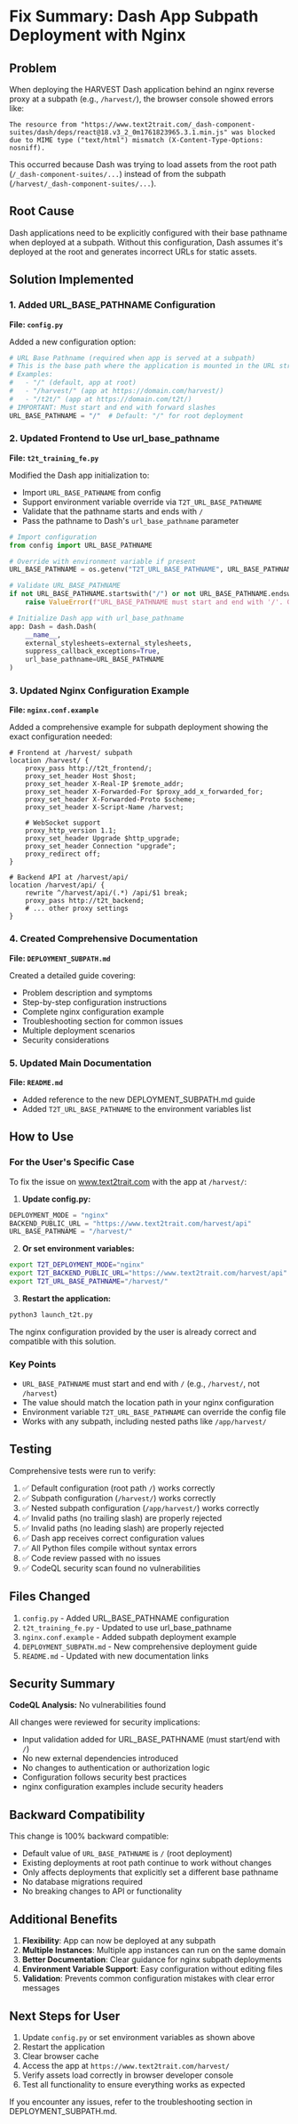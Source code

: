 # Fix Summary: Dash App Subpath Deployment with Nginx

## Problem
When deploying the HARVEST Dash application behind an nginx reverse proxy at a subpath (e.g., `/harvest/`), the browser console showed errors like:

```
The resource from "https://www.text2trait.com/_dash-component-suites/dash/deps/react@18.v3_2_0m1761823965.3.1.min.js" was blocked due to MIME type ("text/html") mismatch (X-Content-Type-Options: nosniff).
```

This occurred because Dash was trying to load assets from the root path (`/_dash-component-suites/...`) instead of from the subpath (`/harvest/_dash-component-suites/...`).

## Root Cause
Dash applications need to be explicitly configured with their base pathname when deployed at a subpath. Without this configuration, Dash assumes it's deployed at the root and generates incorrect URLs for static assets.

## Solution Implemented

### 1. Added URL_BASE_PATHNAME Configuration
**File: `config.py`**

Added a new configuration option:
```python
# URL Base Pathname (required when app is served at a subpath)
# This is the base path where the application is mounted in the URL structure
# Examples:
#   - "/" (default, app at root)
#   - "/harvest/" (app at https://domain.com/harvest/)
#   - "/t2t/" (app at https://domain.com/t2t/)
# IMPORTANT: Must start and end with forward slashes
URL_BASE_PATHNAME = "/"  # Default: "/" for root deployment
```

### 2. Updated Frontend to Use url_base_pathname
**File: `t2t_training_fe.py`**

Modified the Dash app initialization to:
- Import `URL_BASE_PATHNAME` from config
- Support environment variable override via `T2T_URL_BASE_PATHNAME`
- Validate that the pathname starts and ends with `/`
- Pass the pathname to Dash's `url_base_pathname` parameter

```python
# Import configuration
from config import URL_BASE_PATHNAME

# Override with environment variable if present
URL_BASE_PATHNAME = os.getenv("T2T_URL_BASE_PATHNAME", URL_BASE_PATHNAME)

# Validate URL_BASE_PATHNAME
if not URL_BASE_PATHNAME.startswith("/") or not URL_BASE_PATHNAME.endswith("/"):
    raise ValueError(f"URL_BASE_PATHNAME must start and end with '/'. Got: {URL_BASE_PATHNAME}")

# Initialize Dash app with url_base_pathname
app: Dash = dash.Dash(
    __name__, 
    external_stylesheets=external_stylesheets, 
    suppress_callback_exceptions=True,
    url_base_pathname=URL_BASE_PATHNAME
)
```

### 3. Updated Nginx Configuration Example
**File: `nginx.conf.example`**

Added a comprehensive example for subpath deployment showing the exact configuration needed:

```nginx
# Frontend at /harvest/ subpath
location /harvest/ {
    proxy_pass http://t2t_frontend/;
    proxy_set_header Host $host;
    proxy_set_header X-Real-IP $remote_addr;
    proxy_set_header X-Forwarded-For $proxy_add_x_forwarded_for;
    proxy_set_header X-Forwarded-Proto $scheme;
    proxy_set_header X-Script-Name /harvest;
    
    # WebSocket support
    proxy_http_version 1.1;
    proxy_set_header Upgrade $http_upgrade;
    proxy_set_header Connection "upgrade";
    proxy_redirect off;
}

# Backend API at /harvest/api/
location /harvest/api/ {
    rewrite ^/harvest/api/(.*) /api/$1 break;
    proxy_pass http://t2t_backend;
    # ... other proxy settings
}
```

### 4. Created Comprehensive Documentation
**File: `DEPLOYMENT_SUBPATH.md`**

Created a detailed guide covering:
- Problem description and symptoms
- Step-by-step configuration instructions
- Complete nginx configuration example
- Troubleshooting section for common issues
- Multiple deployment scenarios
- Security considerations

### 5. Updated Main Documentation
**File: `README.md`**

- Added reference to the new DEPLOYMENT_SUBPATH.md guide
- Added `T2T_URL_BASE_PATHNAME` to the environment variables list

## How to Use

### For the User's Specific Case

To fix the issue on www.text2trait.com with the app at `/harvest/`:

1. **Update config.py:**
```python
DEPLOYMENT_MODE = "nginx"
BACKEND_PUBLIC_URL = "https://www.text2trait.com/harvest/api"
URL_BASE_PATHNAME = "/harvest/"
```

2. **Or set environment variables:**
```bash
export T2T_DEPLOYMENT_MODE="nginx"
export T2T_BACKEND_PUBLIC_URL="https://www.text2trait.com/harvest/api"
export T2T_URL_BASE_PATHNAME="/harvest/"
```

3. **Restart the application:**
```bash
python3 launch_t2t.py
```

The nginx configuration provided by the user is already correct and compatible with this solution.

### Key Points

- `URL_BASE_PATHNAME` must start and end with `/` (e.g., `/harvest/`, not `/harvest`)
- The value should match the location path in your nginx configuration
- Environment variable `T2T_URL_BASE_PATHNAME` can override the config file
- Works with any subpath, including nested paths like `/app/harvest/`

## Testing

Comprehensive tests were run to verify:
1. ✅ Default configuration (root path `/`) works correctly
2. ✅ Subpath configuration (`/harvest/`) works correctly
3. ✅ Nested subpath configuration (`/app/harvest/`) works correctly
4. ✅ Invalid paths (no trailing slash) are properly rejected
5. ✅ Invalid paths (no leading slash) are properly rejected
6. ✅ Dash app receives correct configuration values
7. ✅ All Python files compile without syntax errors
8. ✅ Code review passed with no issues
9. ✅ CodeQL security scan found no vulnerabilities

## Files Changed

1. `config.py` - Added URL_BASE_PATHNAME configuration
2. `t2t_training_fe.py` - Updated to use url_base_pathname
3. `nginx.conf.example` - Added subpath deployment example
4. `DEPLOYMENT_SUBPATH.md` - New comprehensive deployment guide
5. `README.md` - Updated with new documentation links

## Security Summary

**CodeQL Analysis:** No vulnerabilities found

All changes were reviewed for security implications:
- Input validation added for URL_BASE_PATHNAME (must start/end with `/`)
- No new external dependencies introduced
- No changes to authentication or authorization logic
- Configuration follows security best practices
- nginx configuration examples include security headers

## Backward Compatibility

This change is 100% backward compatible:
- Default value of `URL_BASE_PATHNAME` is `/` (root deployment)
- Existing deployments at root path continue to work without changes
- Only affects deployments that explicitly set a different base pathname
- No database migrations required
- No breaking changes to API or functionality

## Additional Benefits

1. **Flexibility**: App can now be deployed at any subpath
2. **Multiple Instances**: Multiple app instances can run on the same domain
3. **Better Documentation**: Clear guidance for nginx subpath deployments
4. **Environment Variable Support**: Easy configuration without editing files
5. **Validation**: Prevents common configuration mistakes with clear error messages

## Next Steps for User

1. Update `config.py` or set environment variables as shown above
2. Restart the application
3. Clear browser cache
4. Access the app at `https://www.text2trait.com/harvest/`
5. Verify assets load correctly in browser developer console
6. Test all functionality to ensure everything works as expected

If you encounter any issues, refer to the troubleshooting section in DEPLOYMENT_SUBPATH.md.
